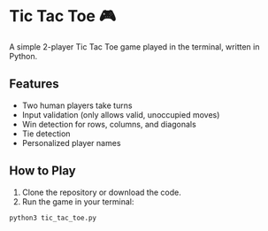 # Tic Tac Toe 🎮

A simple 2-player Tic Tac Toe game played in the terminal, written in Python.

## Features

- Two human players take turns
- Input validation (only allows valid, unoccupied moves)
- Win detection for rows, columns, and diagonals
- Tie detection
- Personalized player names

## How to Play

1. Clone the repository or download the code.
2. Run the game in your terminal:

```bash
python3 tic_tac_toe.py
